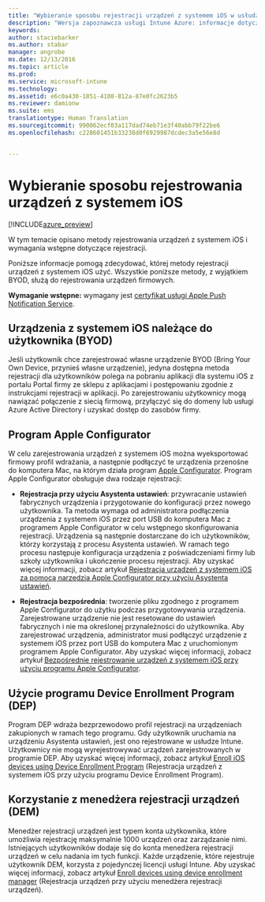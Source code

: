 ```yaml
---
title: "Wybieranie sposobu rejestracji urządzeń z systemem iOS w usłudze Intune | Wersja zapoznawcza usługi Intune Azure | Dokumentacja firmy Microsoft"
description: "Wersja zapoznawcza usługi Intune Azure: informacje dotyczące konfigurowania rejestracji urządzeń z systemem iOS w usłudze Microsoft Intune."
keywords: 
author: staciebarker
ms.author: stabar
manager: angrobe
ms.date: 12/13/2016
ms.topic: article
ms.prod: 
ms.service: microsoft-intune
ms.technology: 
ms.assetid: e6c0a430-1851-4108-812a-87e0fc2623b5
ms.reviewer: damionw
ms.suite: ems
translationtype: Human Translation
ms.sourcegitcommit: 990062ecf03a117dad74eb71e3f40abb79f22be6
ms.openlocfilehash: c228601451b33238d0f6929987dcdec3a5e56e8d


---
```


# <a name="choose-how-to-enroll-ios-devices"></a>Wybieranie sposobu rejestrowania urządzeń z systemem iOS

[!INCLUDE[azure_preview](../includes/azure_preview.md)]

W tym temacie opisano metody rejestrowania urządzeń z systemem iOS i wymagania wstępne dotyczące rejestracji.

Poniższe informacje pomogą zdecydować, której metody rejestracji urządzeń z systemem iOS użyć. Wszystkie poniższe metody, z wyjątkiem BYOD, służą do rejestrowania urządzeń firmowych.

**Wymaganie wstępne:** wymagany jest [certyfikat usługi Apple Push Notification Service](get-an-apple-mdm-push-certificate.md).

## <a name="user-owned-ios-devices-byod"></a>Urządzenia z systemem iOS należące do użytkownika (BYOD)

Jeśli użytkownik chce zarejestrować własne urządzenie BYOD (Bring Your Own Device, przynieś własne urządzenie), jedyna dostępna metoda rejestracji dla użytkowników polega na pobraniu aplikacji dla systemu iOS z portalu Portal firmy ze sklepu z aplikacjami i postępowaniu zgodnie z instrukcjami rejestracji w aplikacji. Po zarejestrowaniu użytkownicy mogą nawiązać połączenie z siecią firmową, przyłączyć się do domeny lub usługi Azure Active Directory i uzyskać dostęp do zasobów firmy.

## <a name="apple-configurator"></a>Program Apple Configurator

W celu zarejestrowania urządzeń z systemem iOS można wyeksportować firmowy profil wdrażania, a następnie podłączyć te urządzenia przenośne do komputera Mac, na którym działa program [Apple Configurator](http://go.microsoft.com/fwlink/?LinkId=518017). Program Apple Configurator obsługuje dwa rodzaje rejestracji:

- **Rejestracja przy użyciu Asystenta ustawień**: przywracanie ustawień fabrycznych urządzenia i przygotowanie do konfiguracji przez nowego użytkownika. Ta metoda wymaga od administratora podłączenia urządzenia z systemem iOS przez port USB do komputera Mac z programem Apple Configurator w celu wstępnego skonfigurowania rejestracji. Urządzenia są następnie dostarczane do ich użytkowników, którzy korzystają z procesu Asystenta ustawień. W ramach tego procesu następuje konfiguracja urządzenia z poświadczeniami firmy lub szkoły użytkownika i ukończenie procesu rejestracji. Aby uzyskać więcej informacji, zobacz artykuł [Rejestracja urządzeń z systemem iOS za pomocą narzędzia Apple Configurator przy użyciu Asystenta ustawień](enroll-ios-devices-with-apple-configurator-and-setup-assistant.md).

- **Rejestracja bezpośrednia**: tworzenie pliku zgodnego z programem Apple Configurator do użytku podczas przygotowywania urządzenia. Zarejestrowane urządzenie nie jest resetowane do ustawień fabrycznych i nie ma określonej przynależności do użytkownika. Aby zarejestrować urządzenia, administrator musi podłączyć urządzenie z systemem iOS przez port USB do komputera Mac z uruchomionym programem Apple Configurator. Aby uzyskać więcej informacji, zobacz artykuł [Bezpośrednie rejestrowanie urządzeń z systemem iOS przy użyciu programu Apple Configurator](enroll-ios-devices-with-apple-configurator-and-direct-enrollment.md).

## <a name="use-the-device-enrollment-program-dep"></a>Użycie programu Device Enrollment Program (DEP)

Program DEP wdraża bezprzewodowo profil rejestracji na urządzeniach zakupionych w ramach tego programu. Gdy użytkownik uruchamia na urządzeniu Asystenta ustawień, jest ono rejestrowane w usłudze Intune. Użytkownicy nie mogą wyrejestrowywać urządzeń zarejestrowanych w programie DEP. Aby uzyskać więcej informacji, zobacz artykuł [Enroll iOS devices using Device Enrollment Program](enroll-ios-devices-using-device-enrollment-program.md) (Rejestracja urządzeń z systemem iOS przy użyciu programu Device Enrollment Program).

## <a name="use-the-device-enrollment-manager-dem"></a>Korzystanie z menedżera rejestracji urządzeń (DEM)
Menedżer rejestracji urządzeń jest typem konta użytkownika, które umożliwia rejestrację maksymalnie 1000 urządzeń oraz zarządzanie nimi. Istniejących użytkowników dodaje się do konta menedżera rejestracji urządzeń w celu nadania im tych funkcji. Każde urządzenie, które rejestruje użytkownik DEM, korzysta z pojedynczej licencji usługi Intune. Aby uzyskać więcej informacji, zobacz artykuł [Enroll devices using device enrollment manager](enroll-devices-using-device-enrollment-manager.md) (Rejestracja urządzeń przy użyciu menedżera rejestracji urządzeń).



<!--HONumber=Feb17_HO1-->



